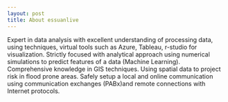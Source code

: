 ```yaml
---
layout: post
title: About essuanlive
---
```



Expert in data analysis with excellent understanding of processing data,
using techniques, virtual tools such as Azure, Tableau, r-studio for
visualization. Strictly focused with
analytical approach using numerical
simulations to predict features of a
data (Machine Learning).
Comprehensive knowledge in GIS
techniques. Using spatial data to
project risk in flood prone areas.
Safely setup a local and online
communication using communication
exchanges (PABx)and remote
connections with Internet protocols.
	

